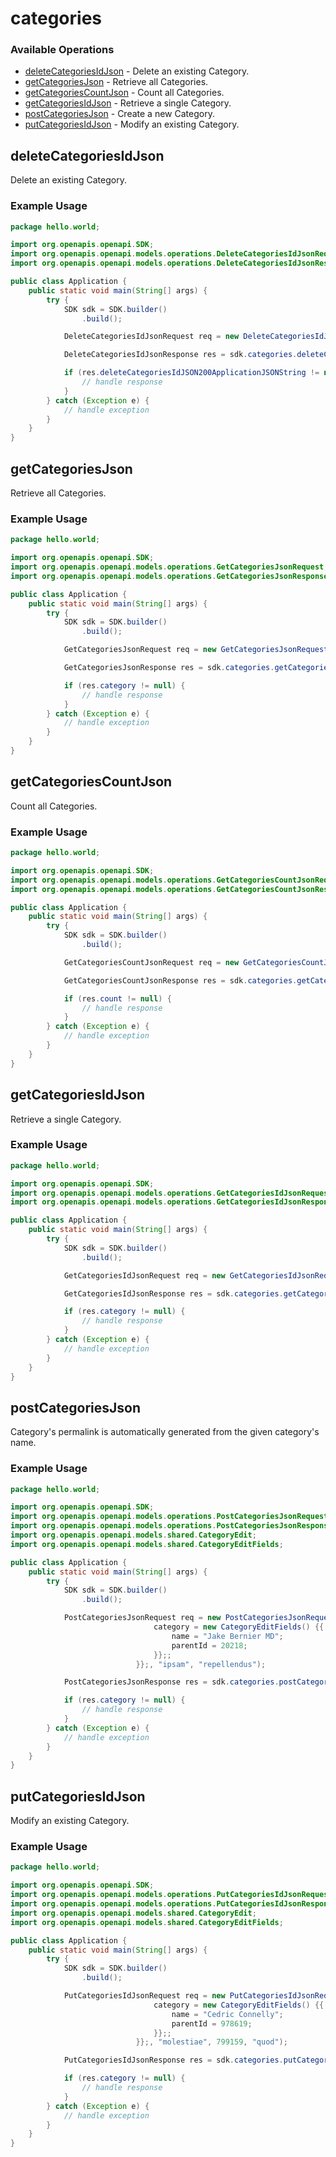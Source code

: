 # categories

### Available Operations

* [deleteCategoriesIdJson](#deletecategoriesidjson) - Delete an existing Category.
* [getCategoriesJson](#getcategoriesjson) - Retrieve all Categories.
* [getCategoriesCountJson](#getcategoriescountjson) - Count all Categories.
* [getCategoriesIdJson](#getcategoriesidjson) - Retrieve a single Category.
* [postCategoriesJson](#postcategoriesjson) - Create a new Category.
* [putCategoriesIdJson](#putcategoriesidjson) - Modify an existing Category.

## deleteCategoriesIdJson

Delete an existing Category.

### Example Usage

```java
package hello.world;

import org.openapis.openapi.SDK;
import org.openapis.openapi.models.operations.DeleteCategoriesIdJsonRequest;
import org.openapis.openapi.models.operations.DeleteCategoriesIdJsonResponse;

public class Application {
    public static void main(String[] args) {
        try {
            SDK sdk = SDK.builder()
                .build();

            DeleteCategoriesIdJsonRequest req = new DeleteCategoriesIdJsonRequest("delectus", 272656, "suscipit");            

            DeleteCategoriesIdJsonResponse res = sdk.categories.deleteCategoriesIdJson(req);

            if (res.deleteCategoriesIdJSON200ApplicationJSONString != null) {
                // handle response
            }
        } catch (Exception e) {
            // handle exception
        }
    }
}
```

## getCategoriesJson

Retrieve all Categories.

### Example Usage

```java
package hello.world;

import org.openapis.openapi.SDK;
import org.openapis.openapi.models.operations.GetCategoriesJsonRequest;
import org.openapis.openapi.models.operations.GetCategoriesJsonResponse;

public class Application {
    public static void main(String[] args) {
        try {
            SDK sdk = SDK.builder()
                .build();

            GetCategoriesJsonRequest req = new GetCategoriesJsonRequest("molestiae", "minus");            

            GetCategoriesJsonResponse res = sdk.categories.getCategoriesJson(req);

            if (res.category != null) {
                // handle response
            }
        } catch (Exception e) {
            // handle exception
        }
    }
}
```

## getCategoriesCountJson

Count all Categories.

### Example Usage

```java
package hello.world;

import org.openapis.openapi.SDK;
import org.openapis.openapi.models.operations.GetCategoriesCountJsonRequest;
import org.openapis.openapi.models.operations.GetCategoriesCountJsonResponse;

public class Application {
    public static void main(String[] args) {
        try {
            SDK sdk = SDK.builder()
                .build();

            GetCategoriesCountJsonRequest req = new GetCategoriesCountJsonRequest("placeat", "voluptatum");            

            GetCategoriesCountJsonResponse res = sdk.categories.getCategoriesCountJson(req);

            if (res.count != null) {
                // handle response
            }
        } catch (Exception e) {
            // handle exception
        }
    }
}
```

## getCategoriesIdJson

Retrieve a single Category.

### Example Usage

```java
package hello.world;

import org.openapis.openapi.SDK;
import org.openapis.openapi.models.operations.GetCategoriesIdJsonRequest;
import org.openapis.openapi.models.operations.GetCategoriesIdJsonResponse;

public class Application {
    public static void main(String[] args) {
        try {
            SDK sdk = SDK.builder()
                .build();

            GetCategoriesIdJsonRequest req = new GetCategoriesIdJsonRequest("iusto", 568045, "nisi");            

            GetCategoriesIdJsonResponse res = sdk.categories.getCategoriesIdJson(req);

            if (res.category != null) {
                // handle response
            }
        } catch (Exception e) {
            // handle exception
        }
    }
}
```

## postCategoriesJson

Category's permalink is automatically generated from the given category's name.

### Example Usage

```java
package hello.world;

import org.openapis.openapi.SDK;
import org.openapis.openapi.models.operations.PostCategoriesJsonRequest;
import org.openapis.openapi.models.operations.PostCategoriesJsonResponse;
import org.openapis.openapi.models.shared.CategoryEdit;
import org.openapis.openapi.models.shared.CategoryEditFields;

public class Application {
    public static void main(String[] args) {
        try {
            SDK sdk = SDK.builder()
                .build();

            PostCategoriesJsonRequest req = new PostCategoriesJsonRequest(                new CategoryEdit() {{
                                category = new CategoryEditFields() {{
                                    name = "Jake Bernier MD";
                                    parentId = 20218;
                                }};;
                            }};, "ipsam", "repellendus");            

            PostCategoriesJsonResponse res = sdk.categories.postCategoriesJson(req);

            if (res.category != null) {
                // handle response
            }
        } catch (Exception e) {
            // handle exception
        }
    }
}
```

## putCategoriesIdJson

Modify an existing Category.

### Example Usage

```java
package hello.world;

import org.openapis.openapi.SDK;
import org.openapis.openapi.models.operations.PutCategoriesIdJsonRequest;
import org.openapis.openapi.models.operations.PutCategoriesIdJsonResponse;
import org.openapis.openapi.models.shared.CategoryEdit;
import org.openapis.openapi.models.shared.CategoryEditFields;

public class Application {
    public static void main(String[] args) {
        try {
            SDK sdk = SDK.builder()
                .build();

            PutCategoriesIdJsonRequest req = new PutCategoriesIdJsonRequest(                new CategoryEdit() {{
                                category = new CategoryEditFields() {{
                                    name = "Cedric Connelly";
                                    parentId = 978619;
                                }};;
                            }};, "molestiae", 799159, "quod");            

            PutCategoriesIdJsonResponse res = sdk.categories.putCategoriesIdJson(req);

            if (res.category != null) {
                // handle response
            }
        } catch (Exception e) {
            // handle exception
        }
    }
}
```
